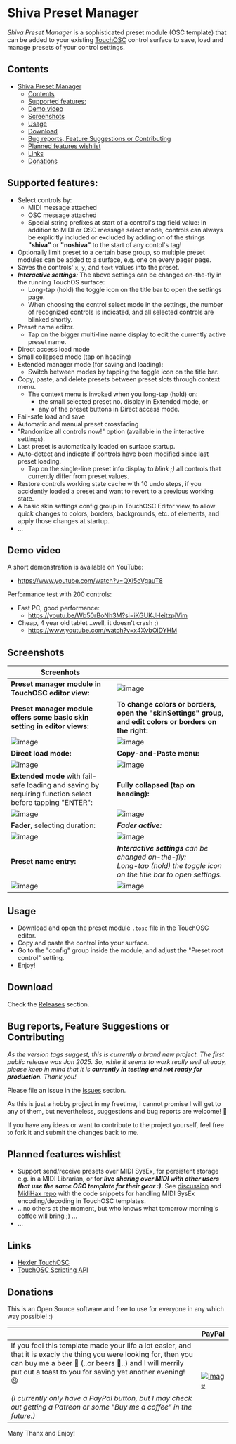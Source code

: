 # Shiva Preset Manager

*Shiva Preset Manager* is a sophisticated preset module (OSC template) that can be added to your existing [TouchOSC](https://hexler.net/touchosc) control surface to save, load and manage presets of your control settings.

## Contents

- [Shiva Preset Manager](#shiva-preset-manager)
  - [Contents](#contents)
  - [Supported features:](#supported-features)
  - [Demo video](#demo-video)
  - [Screenshots](#screenshots)
  - [Usage](#usage)
  - [Download](#download)
  - [Bug reports, Feature Suggestions or Contributing](#bug-reports-feature-suggestions-or-contributing)
  - [Planned features wishlist](#planned-features-wishlist)
  - [Links](#links)
  - [Donations](#donations)

## Supported features:
- Select controls by:
  - MIDI message attached
  - OSC message attached
  - Special string prefixes at start of a control's tag field value: In addition to MIDI or OSC message select mode, controls can always be explicitly included or excluded by adding on of the strings **"shiva"** or **"noshiva"** to the start of any contol's tag! 
- Optionally limit preset to a certain base group, so multiple preset modules can be added to a surface, e.g. one on every pager page.
- Saves the controls' `x`, `y`, and `text` values into the preset.
- ***Interactive settings:*** The above settings can be changed on-the-fly in the running TouchOS surface:
  - Long-tap (hold) the toggle icon on the title bar to open the settings page.
  - When choosing the control select mode in the settings, the number of recognized controls is indicated, and all selected controls are blinked shortly.
- Preset name editor.
  - Tap on the bigger multi-line name display to edit the currently active preset name.
- Direct access load mode
- Small collapsed mode (tap on heading)
- Extended manager mode (for saving and loading):
  - Switch between modes by tapping the toggle icon on the title bar.
- Copy, paste, and delete presets between preset slots through context menu.
  - The context menu is invoked when you long-tap (hold) on:
    - the small selected preset no. display in Extended mode, or
    - any of the preset buttons in Direct access mode.
- Fail-safe load and save
- Automatic and manual preset crossfading
- "Randomize all controls now!" option (available in the interactive settings).
- Last preset is automatically loaded on surface startup.
- Auto-detect and indicate if controls have been modified since last preset loading.
  - Tap on the single-line preset info display to *blink ;)* all controls that currently differ from preset values.
- Restore controls working state cache with 10 undo steps, if you accidently loaded a preset and want to revert to a previous working state.
- A basic skin settings config group in TouchOSC Editor view, to allow quick changes to colors, borders, backgrounds, etc. of elements, and apply those changes at startup.
- ...

## Demo video

A short demonstration is available on YouTube:
- https://www.youtube.com/watch?v=QXi5oVgauT8

Performance test with 200 controls:

- Fast PC, good performance:
  - https://youtu.be/Wb50rBoNh3M?si=iKGUKJHeitzpiVim
- Cheap, 4 year old tablet ..well, it doesn't crash ;)
  - https://www.youtube.com/watch?v=x4XvbOiDYHM 

## Screenshots

| Screenhots | |
| ---- | ---- |
|  **Preset manager module in TouchOSC editor view:**  |  ![image](https://github.com/user-attachments/assets/21c12826-dc05-4bae-8c20-15ed1b7c1f85) |
| **Preset manager module offers some basic skin setting in editor views:** | **To change colors or borders, open the "skinSettings" group, and edit colors or borders on the right:** |
| ![image](https://github.com/user-attachments/assets/04318aba-616f-4c5e-ab1f-0722f9881093) | ![image](https://github.com/user-attachments/assets/3e0fa2a8-1790-4d0b-bacf-2f9f0e4c5acb) |
| **Direct load mode:** | **Copy-and-Paste menu:** |
| ![image](https://github.com/user-attachments/assets/af1d209c-7508-4250-8613-1a5b4013256c) | ![image](https://github.com/user-attachments/assets/3fa811c4-0b31-466d-8155-ce11c1c55d1d) | 
| **Extended mode** with fail-safe loading and saving by requiring function select before tapping "ENTER": | **Fully collapsed (tap on heading):** |
| ![image](https://github.com/user-attachments/assets/7c8705c4-0ba4-4780-ae1b-fb842e09ebda) | ![image](https://github.com/user-attachments/assets/189b66e7-5263-4a75-85d0-80265de532a6) |
| **Fader**, selecting duration: | ***Fader active:*** |
| ![image](https://github.com/user-attachments/assets/bd8ec5a8-4eae-459a-9379-374efd06351a) | ![image](https://github.com/user-attachments/assets/138fb0e7-7627-4802-836d-361058cf6ed8) |
| **Preset name entry:** | ***Interactive settings** can be changed on-the-fly:*<br>*Long-tap (hold) the toggle icon on the title bar to open settings.* |
| ![image](https://github.com/user-attachments/assets/7b043cc0-8965-4955-be69-9a7d5e981232) | ![image](https://github.com/user-attachments/assets/1249b96d-54c5-4aaa-b363-8da0b63c1e81) |

## Usage

- Download and open the preset module `.tosc` file in the TouchOSC editor.
- Copy and paste the control into your surface.
- Go to the "config" group inside the module, and adjust the "Preset root control" setting.
- Enjoy!

## Download

Check the [Releases](https://github.com/bobbadshy/touchosc_shiva_preset_manager/releases) section.

## Bug reports, Feature Suggestions or Contributing

*As the version  tags suggest, this is currently a brand new project. The first public release was Jan 2025. So, while it seems to work really well already, please keep in mind that it is **currently in testing and not ready for production**. Thank you!*

Please file an issue in the [Issues](https://github.com/bobbadshy/touchosc_shiva_preset_manager/issues) section.

As this is just a hobby project in my freetime, I cannot promise I will get to any of them, but nevertheless, suggestions and bug reports are welcome! 🙂

If you have any ideas or want to contribute to the project yourself, feel free to fork it and submit the changes back to me.

## Planned features wishlist

- Support send/receive presets over MIDI SysEx, for persistent storage e.g. in a MIDI Librarian, or for ***live sharing over MIDI with other users that use the same OSC template for their gear :).*** See [discussion](https://github.com/bobbadshy/touchosc_shiva_preset_manager/discussions/8) and [MidiHax repo](https://github.com/MidiHax/touchosc-confirm-button) with the code snippets for handling MIDI SysEx encoding/decoding in TouchOSC templates.
- ...no others at the moment, but who knows what tomorrow morning's coffee will bring ;) ...
- ...

## Links

- [Hexler TouchOSC](https://hexler.net/touchosc)
- [TouchOSC Scripting API](https://hexler.net/touchosc/manual/script)

## Donations

This is an Open Source software and free to use for everyone in any which way possible! :)

|    |  PayPal  |
| -- | -------- |
|  If you feel this template made your life a lot easier, and that it is exacly the thing you were looking for, then you can buy me a beer 🍺 (..or beers 🍻..) and I will merrily put out a toast to you for saving yet another evening! 😃<br><br>*(I currently only have a PayPal button, but I may check out getting a Patreon or some "Buy me a coffee" in the future.)* |  [![image](https://www.paypalobjects.com/en_US/i/btn/btn_donate_SM.gif)](https://www.paypal.com/donate?hosted_button_id=CGDJVVGG5V8LU&)  |


Many Thanx and Enjoy!


